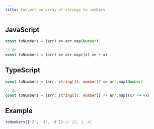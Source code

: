 ```yaml
---
title: Convert an array of strings to numbers
---
```


## JavaScript
```js
const toNumbers = (arr) => arr.map(Number)

// Or
const toNumbers = (arr) => arr.map((x) => + x)
```

## TypeScript
```ts
const toNumbers = (arr: string[]): number[] => arr.map(Number)

// Or
const toNumbers = (arr: string[]): number[] => arr.map((x) => +x)
```

## Example
```js
toNumbers(['2', '3', '4']) // [2, 3, 4]
```
